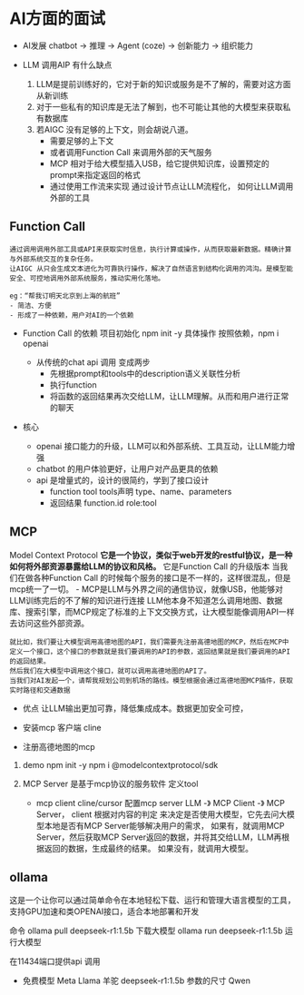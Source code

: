 # AI方面的面试
- AI发展
chatbot -> 推理 -> Agent (coze) -> 创新能力 -> 组织能力

- LLM 调用AIP 有什么缺点
    1. LLM是提前训练好的，它对于新的知识或服务是不了解的，需要对这方面从新训练
    2. 对于一些私有的知识库是无法了解到，也不可能让其他的大模型来获取私有数据库
    3. 若AIGC 没有足够的上下文，则会胡说八道。
        - 需要足够的上下文
        - 或者调用Function Call 来调用外部的天气服务
        - MCP
            相对于给大模型插入USB，给它提供知识库，设置预定的prompt来指定返回的格式
        - 通过使用工作流来实现
            通过设计节点让LLM流程化，
    如何让LLM调用外部的工具

## Function Call
    通过调用调用外部工具或API来获取实时信息，执行计算或操作，从而获取最新数据。精确计算与外部系统交互的复杂任务。
    让AIGC 从只会生成文本进化为可靠执行操作，解决了自然语言到结构化调用的鸿沟。是模型能安全、可控地调用外部系统服务，推动实用化落地。
    
    eg：“帮我订明天北京到上海的航班”
    - 简洁、方便
    - 形成了一种依赖，用户对AI的一个依赖

- Function Call 的依赖
    项目初始化  npm init -y
    具体操作 按照依赖，npm i openai
    - 从传统的chat api 调用 变成两步
        - 先根据prompt和tools中的description语义关联性分析
        - 执行function
        - 将函数的返回结果再次交给LLM，让LLM理解。从而和用户进行正常的聊天

- 核心
    - openai 接口能力的升级，LLM可以和外部系统、工具互动，让LLM能力增强
    - chatbot 的用户体验更好，让用户对产品更具的依赖
    - api 是增量式的，设计的很简约，学到了接口设计
        - function tool tools声明
            type、name、parameters
        - 返回结果 function.id
            role:tool

## MCP
Model Context Protocol 
    **它是一个协议，类似于web开发的restful协议，是一种如何将外部资源暴露给LLM的协议和风格。**
    它是Function Call 的升级版本
    当我们在做各种Function Call 的时候每个服务的接口是不一样的，这样很混乱，但是mcp统一了一切。
    - MCP是LLM与外界之间的通信协议，就像USB，他能够对LLM训练完后的不了解的知识进行连接
    LLM他本身不知道怎么调用地图、数据库、搜索引擎，而MCP规定了标准的上下文交换方式，让大模型能像调用API一样去访问这些外部资源。

    就比如，我们要让大模型调用高德地图的API，我们需要先注册高德地图的MCP，然后在MCP中定义一个接口，这个接口的参数就是我们要调用的API的参数，返回结果就是我们要调用的API的返回结果。
    然后我们在大模型中调用这个接口，就可以调用高德地图的API了。
    当我们对AI发起一个，请帮我规划公司到机场的路线。模型根据会通过高德地图MCP插件，获取实时路径和交通数据
- 优点
让LLM输出更加可靠，降低集成成本。数据更加安全可控，




- 安装mcp 客户端 cline
- 注册高德地图的mcp

1. demo
    npm init -y
    npm i @modelcontextprotocol/sdk

2. MCP Server 是基于mcp协议的服务软件
    定义tool
    - mcp client  cline/cursor
        配置mcp server
        LLM -》 MCP Client -》 MCP Server，  client 根据对内容的判定 来决定是否使用大模型，它先去问大模型本地是否有MCP Server能够解决用户的需求，
        如果有，就调用MCP Server，然后获取MCP Server返回的数据，并将其交给LLM，LLM再根据返回的数据，生成最终的结果。
        如果没有，就调用大模型。


## ollama
这是一个让你可以通过简单命令在本地轻松下载、运行和管理大语言模型的工具，支持GPU加速和类OPENAI接口，适合本地部署和开发

命令
    ollama pull deepseek-r1:1.5b 下载大模型
    ollama run deepseek-r1:1.5b 运行大模型

在11434端口提供api 调用


- 免费模型
    Meta Llama 羊驼
    deepseek-r1:1.5b  参数的尺寸
    Qwen